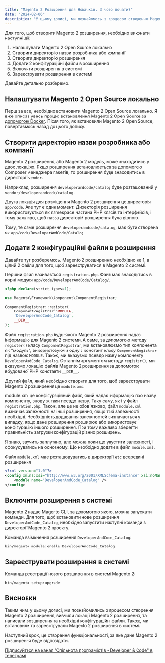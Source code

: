 ```yaml
---
title: "Magento 2 Розширення для Новачків. З чого почати?"
date: "2024-02-06"
description: "У цьому дописі, ми познайомось з процесом створення Magento 2 розширення, розглянемо локації Magento 2 розширення, та напишемо розширення та необхідні конфігураційні файли. Також, ми встановимо та зареєструємо Magento 2 розширення в системі."
---
```


Для того, щоб створити Magento 2 розширення, необхідно виконати наступні дії:
1. Налаштувати Magento 2 Open Source локально
2. Створити директорію назви розробника або компанії
3. Створити директорію розширення
4. Додати 2 конфігураційні файли в розширення
5. Включити розширення в системі
6. Зареєструвати розширення в системі

Давайте детально розберемо.

## Налаштувати Magento 2 Open Source локально

Перш за все, необхідно встановити Magento 2 Open Source локально. Я вже описав увесь процес [встановлення Magento 2 Open Source за допомогою Docker](/maxpronko/install-magento-open-source-with-docker). Після того, як встановили Magento 2 Open Source, повертаємось назад до цього допису.

## Створити директорію назви розробника або компанії

Magento 2 розширення, або Magento 2 модуль, може знаходитись у двох локаціях. Якщо розширення встановлюється за допомогою Composer менеджера пакетів, то розширення буде знаходитись в директорії `vendor`.

Наприклад, розширення `developerandcode/catalog` буде розташований у `vendor/developerandcode/catalog`. 

Друга локація для розміщення Magento 2 розширення це директорія `app/code`. Але тут є один момент. Директорія розширення використовується як namespace частина PHP класів та інтерфейсів, і тому важливо, щоб назва директорій розширення була вірною.

Тому, те саме розширення `developerandcode/catalog`, має бути створена як `app/code/DeveloperAndCode/Catalog`.

## Додати 2 конфігураційні файли в розширення

Давайте тут розберемось. Magento 2 розширенню необхідно не 1, а цілий 2 файли для того, щоб зареєструватися в Magento 2 системі.

Перший файл називається `registration.php`. Файл має знаходитись в корні модуля `app/code/DeveloperAndCode/Catalog/`.

```php
<?php declare(strict_types=1);

use Magento\Framework\Component\ComponentRegistrar;

ComponentRegistrar::register(
    ComponentRegistrar::MODULE,
    'DeveloperAndCode_Catalog',
    __DIR__
);
```

Файл `registration.php` будь-якого Magento 2 розширення надає інформацію для Magento 2 системи. А саме, за допомогою методу `register()` класу `ComponentRegistrar`, ми встановлюємо тип компонента як "модуль", використовуючи одну з констант класу `ComponentRegistrar` під назвою `MODULE`.
Також, ми вказуємо псевдо назву компоненту `DeveloperAndCode_Catalog`. Останнім аргументом методу `register()`, ми вказуємо локацію файлів Magento 2 розширення за допомогою вбудованої PHP константи `__DIR__`.

Другий файл, який необхідно створити для того, щоб зареєструвати Magento 2 розширення це `module.xml`.

module.xml це конфігураційний файл, який надає інформацію про назву компоненту, знову ж таки псевдо назву. Таку саму, як і у файлі `registration.php`. Також, але це не обов'язково, файл `module.xml` визначає залежності на інші розширення, якщо такі залежності необхідні. Необхідність додавання залежностей визначається у випадку, якщо дане розширення розширює або використовує конфігурацію іншого розширення. При тому важливо зберегти правильність загрузки конфігурацій різних розширень.

Я знаю, звучить заплутано, але можна поки що упустити залежності, і сфокусуватись на основному. Що необхідно додати в файл `module.xml`.

Файл `module.xml` має розташовуватись в директорії `etc` всередині розширення
```xml
<?xml version="1.0"?>
<config xmlns:xsi="http://www.w3.org/2001/XMLSchema-instance" xsi:noNamespaceSchemaLocation="urn:magento:framework:Module/etc/module.xsd">
    <module name="DeveloperAndCode_Catalog" />
</config>
```

## Включити розширення в системі

Magento 2 надає Magento CLI, за допомогою якого, можна запускати команди. Для того, щоб встановити нове розширення `DeveloperAndCode_Catalog`, необхідно запустити наступні команди з директорії Magento 2 проєкту.

Команда ввімкнення розширення `DeveloperAndCode_Catalog`:
```bash
bin/magento module:enable DeveloperAndCode_Catalog
```

## Зареєструвати розширення в системі
Команда реєстрації нового розширення в системі Magento 2:
```bash
bin/magento setup:upgrade
```

## Висновки

Таким чим, у цьому дописі, ми познайомились з процесом створення Magento 2 розширення, вивчили локації Magento 2 розширення, та написали розширення та необхідні конфігураційні файли. Також, ми встановили та зареєстрували Magento 2 розширення в системі.

Наступний крок, це створення функціональності, за яке дане Magento 2 розширення буде відповідати.

[Підписуйтеся на канал "Спільнота програмістів - Developer & Code" в телеграмі](https://t.me/developerandcode)
